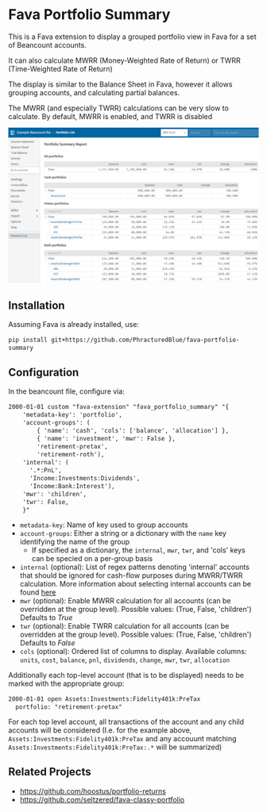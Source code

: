# Fava Portfolio Summary
This is a Fava extension to display a grouped portfolio view in Fava for a set of Beancount accounts.

It can also calculate MWRR (Money-Weighted Rate of Return) or TWRR (Time-Weighted Rate of Return)

The display is similar to the Balance Sheet in Fava, however it allows grouping accounts, and calculating
partial balances.

The MWRR (and especially TWRR) calculations can be very slow to calculate.  By default, MWRR is enabled, and TWRR is disabled

![Screenshot](example/PortfolioSummary.png)

## Installation
Assuming Fava is already installed, use:
```
pip install git+https://github.com/PhracturedBlue/fava-portfolio-summary
```

## Configuration
In the beancount file, configure via:
```
2000-01-01 custom "fava-extension" "fava_portfolio_summary" "{
    'metadata-key': 'portfolio',
    'account-groups': (
        { 'name': 'cash', 'cols': ['balance', 'allocation'] },
        { 'name': 'investment', 'mwr': False },
        'retirement-pretax',
        'retirement-roth'),
    'internal': (
      '.*:PnL',
      'Income:Investments:Dividends',
      'Income:Bank:Interest'),
    'mwr': 'children',
    'twr': False,
    }"
```
  * `metadata-key`: Name of key used to group accounts
  * `account-groups`: Either a string or a dictionary with the `name` key identifying the name of the group
    * If specified as a dictionary, the `internal`, `mwr`, `twr`, and 'cols' keys can be specied on a per-group basis
  * `internal` (optional): List of regex patterns denoting 'internal' accounts that should be ignored for cash-flow purposes
    during MWRR/TWRR calculation.  More information about selecting internal accounts can be found
    [here](https://github.com/hoostus/portfolio-returns#external-vs-internal-cashflows)
  * `mwr` (optional): Enable MWRR calculation for all accounts (can be overridden at the group level).
    Possible values: (True, False, 'children') Defaults to *True*
  * `twr` (optional): Enable TWRR calculation for all accounts (can be overridden at the group level).
    Possible values: (True, False, 'children') Defaults to *False*
  * `cols` (optional): Ordered list of columns to display.  Available columns:
    `units`, `cost`, `balance`, `pnl`, `dividends`, `change`, `mwr`, `twr`, `allocation`

Additionally each top-level account (that is to be displayed) needs to be marked with the appropriate group:
```
2000-01-01 open Assets:Investments:Fidelity401k:PreTax
  portfolio: "retirement-pretax"
```
For each top level account, all transactions of the account and any child accounts will be considered (I.e. for the example above,
`Assets:Investments:Fidelity401k:PreTax` and any accouunt matching `Assets:Investments:Fidelity401k:PreTax:.*` will be summarized)

## Related Projects
  * https://github.com/hoostus/portfolio-returns
  * https://github.com/seltzered/fava-classy-portfolio
